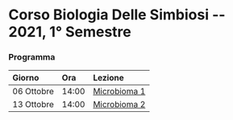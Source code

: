 # Corso Biologia Delle Simbiosi -- 2021, 1° Semestre

### Programma

| Giorno | Ora | Lezione|
|:---|:---|:---|
|06 Ottobre|14:00|[Microbioma 1](https://mchiapello.github.io/2021-1S-BiologiaInterazioni/Lesson1.html)|
|13 Ottobre|14:00|[Microbioma 2](https://mchiapello.github.io/2021-1S-BiologiaInterazioni/Lesson1-bis.html)|

